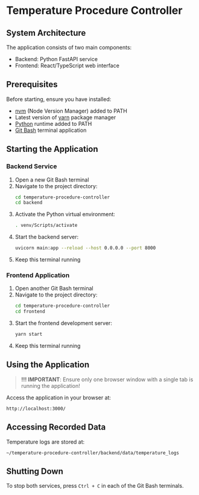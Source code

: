 # Temperature Procedure Controller

## System Architecture

The application consists of two main components:
- Backend: Python FastAPI service
- Frontend: React/TypeScript web interface

## Prerequisites

Before starting, ensure you have installed:
- [nvm](https://github.com/nvm-sh/nvm) (Node Version Manager) added to PATH
- Latest version of [yarn](https://yarnpkg.com/) package manager
- [Python](https://www.python.org/downloads/) runtime added to PATH
- [Git Bash](https://gitforwindows.org/) terminal application

## Starting the Application

### Backend Service

1. Open a new Git Bash terminal
2. Navigate to the project directory:
   ```bash
   cd temperature-procedure-controller
   cd backend
   ```
3. Activate the Python virtual environment:
   ```bash
   . venv/Scripts/activate
   ```
4. Start the backend server:
   ```bash
   uvicorn main:app --reload --host 0.0.0.0 --port 8000
   ```
5. Keep this terminal running

### Frontend Application

1. Open another Git Bash terminal
2. Navigate to the project directory:
   ```bash
   cd temperature-procedure-controller
   cd frontend
   ```
3. Start the frontend development server:
   ```bash
   yarn start
   ```
4. Keep this terminal running

## Using the Application

> **!!! IMPORTANT**: Ensure only one browser window with a single tab is running the application!

Access the application in your browser at:
```
http://localhost:3000/
```

## Accessing Recorded Data

Temperature logs are stored at:
```
~/temperature-procedure-controller/backend/data/temperature_logs
```

## Shutting Down

To stop both services, press `Ctrl + C` in each of the Git Bash terminals.
